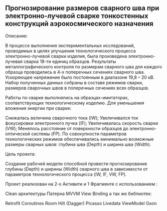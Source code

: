 ## Прогнозирование размеров сварного шва при электронно-лучевой сварке тонкостенных конструкций аэрокосмического назначения

Описание:

В процессе выполнения экспериментальных исследований, проводимых в целях улучшения технологического процесса электронно-лучевой сварки изделия, была произведена электронно-лучевая сварка 18-ти единиц образцов. Результаты металлографического контроля по размерам сварного шва для каждого образца проводились в 4-х поперечных сечениях сварного шва. Ускоряющее напряжение было постоянным в диапазоне 19,8 – 20 кВ. Набор полученных данных собраны в составе режимов сварки, размеров сварочных швов в поперечных сечениях всех образцов.

Работы по сварке выполнялись на образцах-имитаторах, соответствующих технологическому изделию. Для уменьшения вложения энергии при сварке:

Снижалась величина сварочного тока (IW);
Увеличивался ток фокусировки электронного пучка (IF);
Увеличивалась скорость сварки (VW);
Менялось расстояние от поверхности образцов до электронно-оптической системы (FP).
По совокупности параметров технологических режимов обеспечивались минимально возможные размеры сварных швов: глубина шва (Depth) и ширина шва (Width).

Цель проекта:

Создание рабочей модели способной провести прогнозирование глубины (Depth) и ширины (Width) сварного шва в зависимости от параметров технологического процесса (IW, IF, VW, FP).


Проект реализован на 2-х Активити и 1 Фрагменте с использованием :

Clean архитектуры
Патерна MVVM
View Binding
а так же библиотек:

Retrofit
Coroutines
Room
Hilt (Dagger)
Picasso
Livedata
ViewModel
Gson
